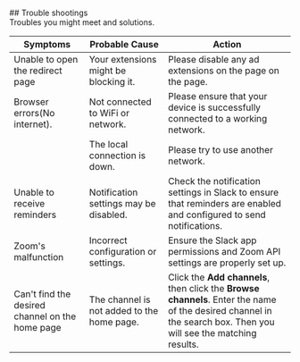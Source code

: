 <br>
## Trouble shootings  
<br>
Troubles you might meet and solutions.  

| **Symptoms** | **Probable Cause** | **Action** |
| ------------ | ------------------ | ---------- |
| Unable to open the redirect page  | Your extensions might be blocking it. | Please disable any ad extensions on the page on the page. |
| Browser errors(No internet). | Not connected to WiFi or network. | Please ensure that your device is successfully connected to a working network.|
| | The local connection is down. | Please try to use another network. |
| Unable to receive reminders | Notification settings may be disabled. | Check the notification settings in Slack to ensure that reminders are enabled and configured to send notifications. |
| Zoom's malfunction | Incorrect configuration or settings. | Ensure the Slack app permissions and Zoom API settings are properly set up. |
| Can't find the desired channel on the home page |  The channel is not added to the home page. | Click the **Add channels**, then click the **Browse channels**. Enter the name of the desired channel in the search box. Then you will see the matching results. |
